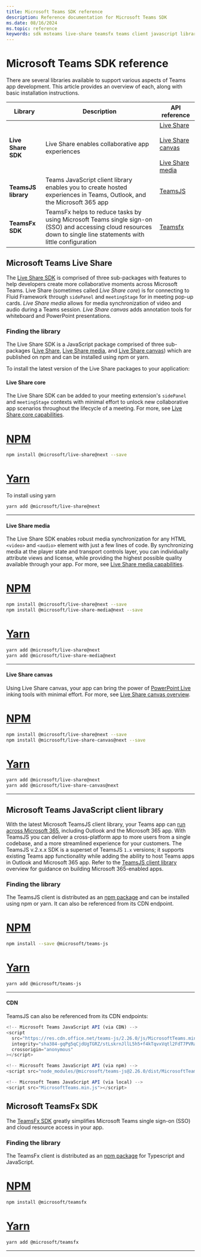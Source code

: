 ```yaml
---
title: Microsoft Teams SDK reference
description: Reference documentation for Microsoft Teams SDK
ms.date: 08/16/2024
ms.topic: reference
keywords: sdk msteams live-share teamsfx teams client javascript library reference latest
---
```

# Microsoft Teams SDK reference

There are several libraries available to support various aspects of Teams app development. This article provides an overview of each, along with basic installation instructions.
 
| Library | Description | API reference |
|-|-|-|
| **Live Share SDK** | Live Share enables collaborative app experiences | [Live Share](../docs-ref-autogen/%40microsoft/live-share/index.yml)<br/><br/>[Live Share canvas](../docs-ref-autogen/%40microsoft/live-share-canvas/index.yml)<br/><br/>[Live Share media](../docs-ref-autogen/%40microsoft/live-share-media/index.yml) |
| **TeamsJS library** | Teams JavaScript client library enables you to create hosted experiences in Teams, Outlook, and the Microsoft 365 app | [TeamsJS ](../docs-ref-autogen/%40microsoft/teams-js/index.yml) |
| **TeamsFx SDK** | TeamsFx helps to reduce tasks by using Microsoft Teams single sign-on (SSO) and accessing cloud resources down to single line statements with little configuration | [Teamsfx](../docs-ref-autogen/%40microsoft/teamsfx/index.yml) |

## Microsoft Teams Live Share

The [Live Share SDK](https://github.com/microsoft/live-share-sdk) is comprised of three sub-packages with features to help developers create more collaborative moments across Microsoft Teams. Live Share (sometimes called *Live Share core*) is for connecting to Fluid Framework through `sidePanel` and `meetingStage` for in meeting pop-up cards. *Live Share media* allows for media synchronization of video and audio during a Teams session. *Live Share canvas* adds annotation tools for whiteboard and PowerPoint presentations. 

### Finding the library

The Live Share SDK is a JavaScript package comprised of three sub-packages ([Live Share](/microsoftteams/platform/apps-in-teams-meetings/teams-live-share-capabilities), [Live Share media](/microsoftteams/platform/apps-in-teams-meetings/teams-live-share-media-capabilities), and [Live Share canvas](/microsoftteams/platform/apps-in-teams-meetings/teams-live-share-canvas)) which are published on npm and can be installed using npm or yarn.

To install the latest version of the Live Share packages to your application:

#### Live Share core

The Live Share SDK can be added to your meeting extension's `sidePanel` and `meetingStage` contexts with minimal effort to unlock new collaborative app scenarios throughout the lifecycle of a meeting. For more, see [Live Share core capabilities](/microsoftteams/platform/apps-in-teams-meetings/teams-live-share-capabilities).

# [NPM](#tab/npm)

```bash
npm install @microsoft/live-share@next --save
```

# [Yarn](#tab/yarn)

To install using yarn
```bash
yarn add @microsoft/live-share@next
```

---

#### Live Share media

The Live Share SDK enables robust media synchronization for any HTML `<video>` and `<audio>` element with just a few lines of code. By synchronizing media at the player state and transport controls layer, you can individually attribute views and license, while providing the highest possible quality available through your app. For more, see [Live Share media capabilities](/microsoftteams/platform/apps-in-teams-meetings/teams-live-share-media-capabilities).

# [NPM](#tab/npm)

```bash
npm install @microsoft/live-share@next --save
npm install @microsoft/live-share-media@next --save
```

# [Yarn](#tab/yarn)

```bash
yarn add @microsoft/live-share@next
yarn add @microsoft/live-share-media@next
```

---

#### Live Share canvas

Using Live Share canvas, your app can bring the power of [PowerPoint Live](https://support.microsoft.com/office/present-from-powerpoint-live-in-microsoft-teams-28b20e74-7165-499c-9bd4-0ad975d448ad) inking tools with minimal effort. For more, see [Live Share canvas overview](/microsoftteams/platform/apps-in-teams-meetings/teams-live-share-canvas).

# [NPM](#tab/npm)

```bash
npm install @microsoft/live-share@next --save
npm install @microsoft/live-share-canvas@next --save
```

# [Yarn](#tab/yarn)

```bash
yarn add @microsoft/live-share@next
yarn add @microsoft/live-share-canvas@next
```

---

## Microsoft Teams JavaScript client library

With the latest Microsoft TeamsJS client library, your Teams app can [run across Microsoft 365](/microsoftteams/platform/m365-apps/overview), including Outlook and the Microsoft 365 app. With TeamsJS you can deliver a cross-platform app to more users from a single codebase, and a more streamlined experience for your customers. The TeamsJS v.2.x.x SDK is a superset of TeamsJS `1.x` versions; it supports existing Teams app functionality while adding the ability to host Teams apps in Outlook and Microsoft 365 app. Refer to the [TeamsJS client library](/microsoftteams/platform/tabs/how-to/using-teams-client-library) overview for guidance on building Microsoft 365-enabled apps.

### Finding the library

The TeamsJS client is distributed as an [npm package](https://npmjs.com/package/@microsoft/teams-js/) and can be installed using npm or yarn. It can also be referenced from its CDN endpoint.

# [NPM](#tab/npm)

  ```bash
npm install --save @microsoft/teams-js
  ```

# [Yarn](#tab/yarn)

```bash
yarn add @microsoft/teams-js
```

---

#### CDN
TeamsJS can also be referenced from its CDN endpoints:

```javascript
<!-- Microsoft Teams JavaScript API (via CDN) -->
<script
  src="https://res.cdn.office.net/teams-js/2.26.0/js/MicrosoftTeams.min.js"
  integrity="sha384-gqPg5qCjdUgTGRZ/stLskrnJllL5h5+f4kTqvxVqtl2FdT7PVRa9Q7zq4gFlZ7bO"
  crossorigin="anonymous"
></script>

<!-- Microsoft Teams JavaScript API (via npm) -->
<script src="node_modules/@microsoft/teams-js@2.26.0/dist/MicrosoftTeams.min.js"></script>

<!-- Microsoft Teams JavaScript API (via local) -->
<script src="MicrosoftTeams.min.js"></script>
```

## Microsoft TeamsFx SDK

The [TeamsFx SDK](/microsoftteams/platform/toolkit/teamsfx-sdk) greatly simplifies Microsoft Teams single sign-on (SSO) and cloud resource access in your app.

### Finding the library

The TeamsFx client is distributed as an [npm package](https://npmjs.com/package/@microsoft/teams-js/) for Typescript and JavaScript.

# [NPM](#tab/npm)

```bash
npm install @microsoft/teamsfx
```

# [Yarn](#tab/yarn)

```bash
yarn add @microsoft/teamsfx
```

---
